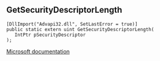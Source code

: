 ## GetSecurityDescriptorLength

```
[DllImport("Advapi32.dll", SetLastError = true)]
public static extern uint GetSecurityDescriptorLength(
   IntPtr pSecurityDescriptor
);
```

[Microsoft documentation](https://docs.microsoft.com/en-us/windows/win32/api/securitybaseapi/nf-securitybaseapi-getsecuritydescriptorlength)
